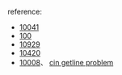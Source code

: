 
reference: <br>

- [10041](http://kos74185foracm.blogspot.com/2011/11/10041-vitos-family.html)
- [100](https://blog.xuite.net/andy19890411/Orz/18106375-%E3%80%90ACM%E3%80%91100+-+The+3n+%2B+1+problem)
- [10929](https://knightzone.studio/2012/03/31/1594/uva%EF%BC%9A10929%EF%BC%8Dyou-can-say-11/)
- [10420](https://knightzone.studio/2015/01/02/2570/uva%EF%BC%9A10420%EF%BC%8Dlist-of-conquests/)
- [10008](https://cpecodeexame1star.blogspot.com/2018/03/cpe-008-uva10008-whats-cryptanalysis.html)、
[cin getline problem](http://justimchung.blogspot.com/2016/11/c-cin-getline.html)
